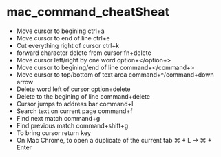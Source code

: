 # mac_command_cheatSheat


- Move cursor to begining ctrl+a
- Move cursor to end of line ctrl+e
- Cut everything right of cursor ctrl+k
- forward character delete from cursor fn+delete
- Move cursor left/right by one word option+</option+>
- Move cursor to begining/end of line command+</command+>
- Move cursor to top/bottom of text area command+^/command+down arrow
- Delete word left of cursor option+delete
- Delete to the begining of line command+delete
- Cursor jumps to address bar command+l
- Search text on current page command+f
- Find next match command+g
- Find previous match command+shift+g
- To bring cursor return key
- On Mac Chrome, to open a duplicate of the current tab ⌘ + L → ⌘ + Enter
 
